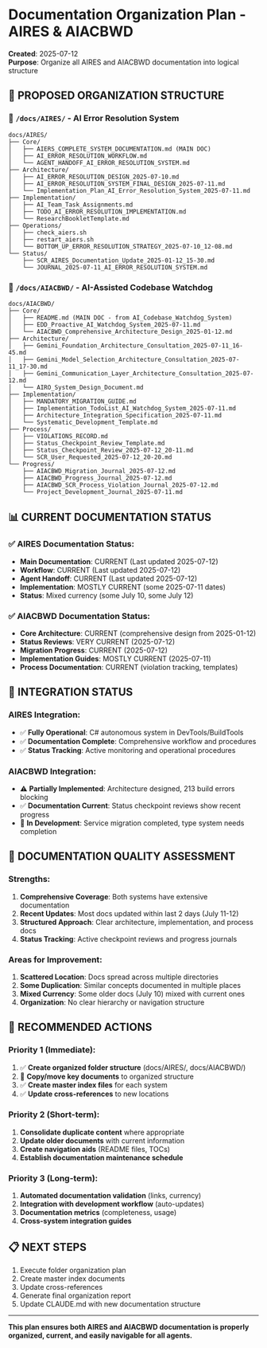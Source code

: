 # Documentation Organization Plan - AIRES & AIACBWD

**Created**: 2025-07-12  
**Purpose**: Organize all AIRES and AIACBWD documentation into logical structure

## 🎯 PROPOSED ORGANIZATION STRUCTURE

### 📁 `/docs/AIRES/` - AI Error Resolution System
```
docs/AIRES/
├── Core/
│   ├── AIERS_COMPLETE_SYSTEM_DOCUMENTATION.md (MAIN DOC)
│   ├── AI_ERROR_RESOLUTION_WORKFLOW.md
│   └── AGENT_HANDOFF_AI_ERROR_RESOLUTION_SYSTEM.md
├── Architecture/
│   ├── AI_ERROR_RESOLUTION_DESIGN_2025-07-10.md
│   ├── AI_ERROR_RESOLUTION_SYSTEM_FINAL_DESIGN_2025-07-11.md
│   └── Implementation_Plan_AI_Error_Resolution_System_2025-07-11.md
├── Implementation/
│   ├── AI_Team_Task_Assignments.md
│   ├── TODO_AI_ERROR_RESOLUTION_IMPLEMENTATION.md
│   └── ResearchBookletTemplate.md
├── Operations/
│   ├── check_aiers.sh
│   ├── restart_aiers.sh
│   └── BOTTOM_UP_ERROR_RESOLUTION_STRATEGY_2025-07-10_12-08.md
└── Status/
    ├── SCR_AIRES_Documentation_Update_2025-01-12_15-30.md
    └── JOURNAL_2025-07-11_AI_ERROR_RESOLUTION_SYSTEM.md
```

### 📁 `/docs/AIACBWD/` - AI-Assisted Codebase Watchdog
```
docs/AIACBWD/
├── Core/
│   ├── README.md (MAIN DOC - from AI_Codebase_Watchdog_System)
│   ├── EDD_Proactive_AI_Watchdog_System_2025-07-11.md
│   └── AIACBWD_Comprehensive_Architecture_Design_2025-01-12.md
├── Architecture/
│   ├── Gemini_Foundation_Architecture_Consultation_2025-07-11_16-45.md
│   ├── Gemini_Model_Selection_Architecture_Consultation_2025-07-11_17-30.md
│   ├── Gemini_Communication_Layer_Architecture_Consultation_2025-07-12.md
│   └── AIRO_System_Design_Document.md
├── Implementation/
│   ├── MANDATORY_MIGRATION_GUIDE.md
│   ├── Implementation_TodoList_AI_Watchdog_System_2025-07-11.md
│   ├── Architecture_Integration_Specification_2025-07-11.md
│   └── Systematic_Development_Template.md
├── Process/
│   ├── VIOLATIONS_RECORD.md
│   ├── Status_Checkpoint_Review_Template.md
│   ├── Status_Checkpoint_Review_2025-07-12_20-11.md
│   └── SCR_User_Requested_2025-07-12_20-20.md
└── Progress/
    ├── AIACBWD_Migration_Journal_2025-07-12.md
    ├── AIACBWD_Progress_Journal_2025-07-12.md
    ├── AIACBWD_SCR_Process_Violation_Journal_2025-07-12.md
    └── Project_Development_Journal_2025-07-11.md
```

## 📊 CURRENT DOCUMENTATION STATUS

### ✅ AIRES Documentation Status:
- **Main Documentation**: CURRENT (Last updated 2025-07-12)
- **Workflow**: CURRENT (Last updated 2025-07-12) 
- **Agent Handoff**: CURRENT (Last updated 2025-07-12)
- **Implementation**: MOSTLY CURRENT (some 2025-07-11 dates)
- **Status**: Mixed currency (some July 10, some July 12)

### ✅ AIACBWD Documentation Status:
- **Core Architecture**: CURRENT (comprehensive design from 2025-01-12)
- **Status Reviews**: VERY CURRENT (2025-07-12)
- **Migration Progress**: CURRENT (2025-07-12)
- **Implementation Guides**: MOSTLY CURRENT (2025-07-11)
- **Process Documentation**: CURRENT (violation tracking, templates)

## 🔄 INTEGRATION STATUS

### AIRES Integration:
- ✅ **Fully Operational**: C# autonomous system in DevTools/BuildTools
- ✅ **Documentation Complete**: Comprehensive workflow and procedures
- ✅ **Status Tracking**: Active monitoring and operational procedures

### AIACBWD Integration:
- ⚠️ **Partially Implemented**: Architecture designed, 213 build errors blocking
- ✅ **Documentation Current**: Status checkpoint reviews show recent progress
- 🔄 **In Development**: Service migration completed, type system needs completion

## 🎯 DOCUMENTATION QUALITY ASSESSMENT

### Strengths:
1. **Comprehensive Coverage**: Both systems have extensive documentation
2. **Recent Updates**: Most docs updated within last 2 days (July 11-12)
3. **Structured Approach**: Clear architecture, implementation, and process docs
4. **Status Tracking**: Active checkpoint reviews and progress journals

### Areas for Improvement:
1. **Scattered Location**: Docs spread across multiple directories
2. **Some Duplication**: Similar concepts documented in multiple places
3. **Mixed Currency**: Some older docs (July 10) mixed with current ones
4. **Organization**: No clear hierarchy or navigation structure

## 🚀 RECOMMENDED ACTIONS

### Priority 1 (Immediate):
1. ✅ **Create organized folder structure** (docs/AIRES/, docs/AIACBWD/)
2. 🔄 **Copy/move key documents** to organized structure
3. ✅ **Create master index files** for each system
4. ✅ **Update cross-references** to new locations

### Priority 2 (Short-term):
1. **Consolidate duplicate content** where appropriate
2. **Update older documents** with current information
3. **Create navigation aids** (README files, TOCs)
4. **Establish documentation maintenance schedule**

### Priority 3 (Long-term):
1. **Automated documentation validation** (links, currency)
2. **Integration with development workflow** (auto-updates)
3. **Documentation metrics** (completeness, usage)
4. **Cross-system integration guides**

## 📋 NEXT STEPS

1. Execute folder organization plan
2. Create master index documents
3. Update cross-references
4. Generate final organization report
5. Update CLAUDE.md with new documentation structure

---

**This plan ensures both AIRES and AIACBWD documentation is properly organized, current, and easily navigable for all agents.**